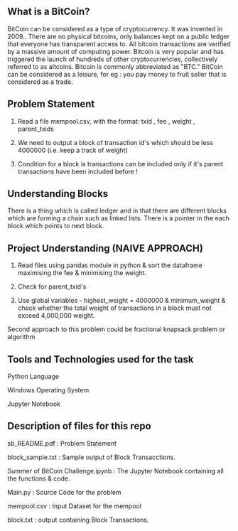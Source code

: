 ## What is a BitCoin?
BitCoin can be considered as a type of cryptocurrency. It was invented in 2009.. There are no physical bitcoins, only balances kept on a public ledger that everyone has transparent access to. All bitcoin transactions are verified by a massive amount of computing power. Bitcoin is very popular and has triggered the launch of hundreds of other cryptocurrencies, collectively referred to as altcoins.  Bitcoin is commonly abbreviated as "BTC." BitCoin can be considered as a leisure, for eg : you pay money to fruit seller that is considered as a trade.



## Problem Statement

 1. Read a file mempool.csv, with the format:   txid , fee , weight , parent_txids

 2. We need to output a block of transaction id's which should be less 4000000 (i.e. keep a track of weight)  

3. Condition for a block is transactions can be included only if it's parent transactions have been included before !


## Understanding Blocks
There is a thing which is called ledger and in that there are different blocks which are forming a chain such as linked lists. There is a pointer in the each block which points to next block. 

## Project Understanding (NAIVE APPROACH)

1. Read files using pandas module in python & sort the dataframe maximising the fee & minimising the weight.

2. Check for parent_txid's

3. Use global variables - highest_weight = 4000000 & minimum_weight & check whether the total weight of transactions in a block must not exceed 4,000,000 weight.


Second approach to this problem could be fractional knapsack problem or algorithm

## Tools and Technologies used for the task
Python Language

Windows Operating System 


Jupyter Notebook

## Description of files for this repo

  sb_README.pdf : Problem Statement

  block_sample.txt : Sample output of Block Transacctions.

  Summer of BitCoin Challenge.ipynb : The Jupyter Notebook containing all the functions & code.

  Main.py : Source Code for the problem

  mempool.csv : Input Dataset for the mempool 
  
  block.txt : output containing Block Transactions.
  
  

